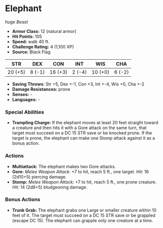 # Elephant

*huge* *Beast*

- **Armor Class:** 12 (natural armor)
- **Hit Points:** 105 
- **Speed:** walk 40 ft.
- **Challenge Rating:** 4 (1,100 XP)
- **Source:** Black Flag

| STR | DEX | CON | INT | WIS | CHA |
| --- | --- | --- | --- | --- | --- |
| 20 (+5) | 8 (-1) | 16 (+3) | 2 (-4) | 10 (+0) | 6 (-2) |

- **Saving Throws**: Str +5, Dex +-1, Con +3, Int +-4, Wis +0, Cha +-2
- **Damage Resistances:** prone
- **Senses:** -
- **Languages:** -

### Special Abilities

- **Trampling Charge:** If the elephant moves at least 20 feet straight toward a creature and then hits it with a Gore attack on the same turn, that target must succeed on a DC 15 STR save or be knocked prone. If the target is prone, the elephant can make one Stomp attack against it as a bonus action.

### Actions

- **Multiattack:** The elephant makes two Gore attacks.
- **Gore:** _Melee Weapon Attack:_ +7 to hit, reach 5 ft., one target. _Hit:_ 16 (2d10+5) piercing damage.
- **Stomp:** _Melee Weapon Attack:_ +7 to hit, reach 5 ft., one prone creature. _Hit:_ 14 (2d8+5) bludgeoning damage.

### Bonus Actions

- **Trunk Grab:** The elephant grabs one Large or smaller creature within 10 feet of it. The target must succeed on a DC 15 STR save or be grappled (escape DC 15). The elephant can grapple only one creature at a time.
